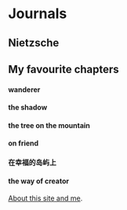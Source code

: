 # Journals

## Nietzsche


## My favourite chapters

#### wanderer

#### the shadow


#### the tree on the mountain

#### on friend

#### 在幸福的岛屿上

#### the way of creator



[About this site and me](./about-this-site.html).
